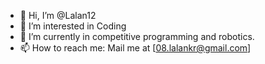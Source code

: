 - 👋 Hi, I’m @Lalan12
- 👀 I’m interested in Coding 
- 🌱 I’m currently in competitive programming and robotics.
- 📫 How to reach me: Mail me at [08.lalankr@gmail.com]

<!---
Lalan12/Lalan12 is a ✨ special ✨ repository because its `README.md` (this file) appears on your GitHub profile.
You can click the Preview link to take a look at your changes.
--->
